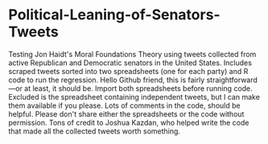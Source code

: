 # Political-Leaning-of-Senators-Tweets
Testing Jon Haidt's Moral Foundations Theory using tweets collected from active Republican and Democratic senators in the United States. Includes scraped tweets sorted into two spreadsheets (one for each party) and R code to run the regression.
Hello Github friend, this is fairly straightforward—or at least, it should be.
Import both spreadsheets before running code. Excluded is the spreadsheet containing independent tweets, but I can make them available if you please.
Lots of comments in the code, should be helpful.
Please don't share either the spreadsheets or the code without permission. Tons of credit to Joshua Kazdan, who helped write the code that made all the collected tweets worth something.
